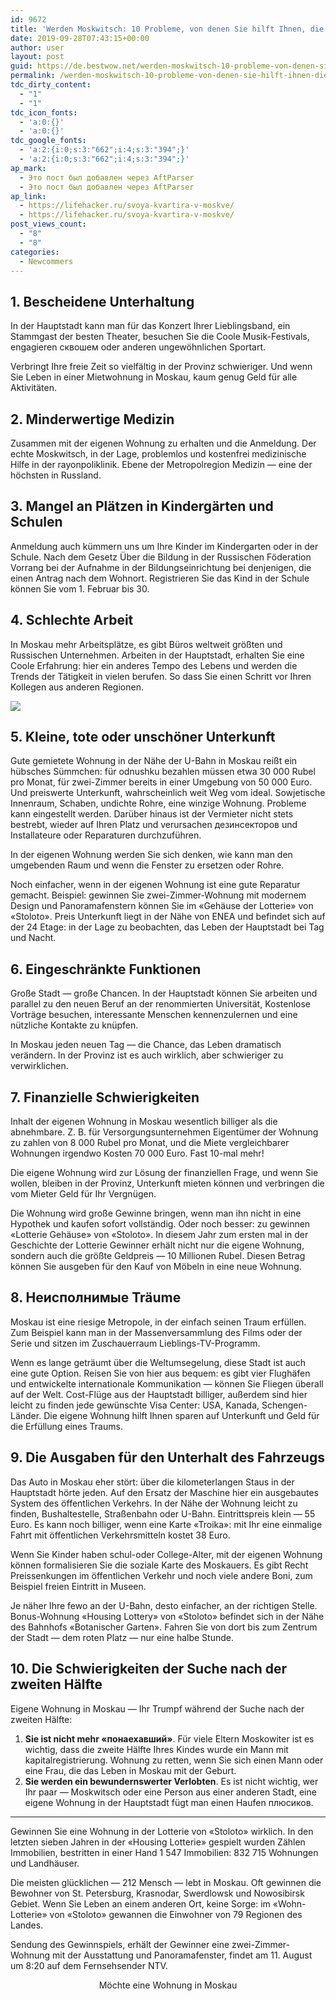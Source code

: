 ```yaml
---
id: 9672
title: 'Werden Moskwitsch: 10 Probleme, von denen Sie hilft Ihnen, die eigene Wohnung in der Hauptstadt'
date: 2019-09-28T07:43:15+00:00
author: user
layout: post
guid: https://de.bestwow.net/werden-moskwitsch-10-probleme-von-denen-sie-hilft-ihnen-die-eigene-wohnung-in-der-hauptstadt/
permalink: /werden-moskwitsch-10-probleme-von-denen-sie-hilft-ihnen-die-eigene-wohnung-in-der-hauptstadt/
tdc_dirty_content:
  - "1"
  - "1"
tdc_icon_fonts:
  - 'a:0:{}'
  - 'a:0:{}'
tdc_google_fonts:
  - 'a:2:{i:0;s:3:"662";i:4;s:3:"394";}'
  - 'a:2:{i:0;s:3:"662";i:4;s:3:"394";}'
ap_mark:
  - Это пост был добавлен через AftParser
  - Это пост был добавлен через AftParser
ap_link:
  - https://lifehacker.ru/svoya-kvartira-v-moskve/
  - https://lifehacker.ru/svoya-kvartira-v-moskve/
post_views_count:
  - "8"
  - "8"
categories:
  - Newcommers
---
```

## 1. Bescheidene Unterhaltung

In der Hauptstadt kann man für das Konzert Ihrer Lieblingsband, ein Stammgast der besten Theater, besuchen Sie die Coole Musik-Festivals, engagieren сквошем oder anderen ungewöhnlichen Sportart.

Verbringt Ihre freie Zeit so vielfältig in der Provinz schwieriger. Und wenn Sie Leben in einer Mietwohnung in Moskau, kaum genug Geld für alle Aktivitäten.

## 2. Minderwertige Medizin

Zusammen mit der eigenen Wohnung zu erhalten und die Anmeldung. Der echte Moskwitsch, in der Lage, problemlos und kostenfrei medizinische Hilfe in der rayonpoliklinik. Ebene der Metropolregion Medizin — eine der höchsten in Russland.

## 3. Mangel an Plätzen in Kindergärten und Schulen

Anmeldung auch kümmern uns um Ihre Kinder im Kindergarten oder in der Schule. Nach dem Gesetz <span><span> Über die Bildung in der Russischen Föderation </span> </span> Vorrang bei der Aufnahme in der Bildungseinrichtung bei denjenigen, die einen Antrag nach dem Wohnort. Registrieren Sie das Kind in der Schule können Sie vom 1. Februar bis 30.

## 4. Schlechte Arbeit

In Moskau mehr Arbeitsplätze, es gibt Büros weltweit größten und Russischen Unternehmen. Arbeiten in der Hauptstadt, erhalten Sie eine Coole Erfahrung: hier ein anderes Tempo des Lebens und werden die Trends der Tätigkeit in vielen berufen. So dass Sie einen Schritt vor Ihren Kollegen aus anderen Regionen.

![](https://de.bestwow.net/wp-content/uploads/2019/09/stat-moskvichom-10-problem-ot-kotoryh-pomozhet-izbavit-sya-sobstvennaya-kvartira-v-stolice-1.jpg) 

## 5. Kleine, tote oder unschöner Unterkunft

Gute gemietete Wohnung in der Nähe der U-Bahn in Moskau reißt ein hübsches Sümmchen: für odnushku bezahlen müssen etwa 30 000 Rubel pro Monat, für zwei-Zimmer bereits in einer Umgebung von 50 000 Euro. Und preiswerte Unterkunft, wahrscheinlich weit Weg vom ideal. Sowjetische Innenraum, Schaben, undichte Rohre, eine winzige Wohnung. Probleme kann eingestellt werden. Darüber hinaus ist der Vermieter nicht stets bestrebt, wieder auf Ihren Platz und verursachen дезинсекторов und Installateure oder Reparaturen durchzuführen.

In der eigenen Wohnung werden Sie sich denken, wie kann man den umgebenden Raum und wenn die Fenster zu ersetzen oder Rohre.

<div>
  Noch einfacher, wenn in der eigenen Wohnung ist eine gute Reparatur gemacht. Beispiel: gewinnen Sie zwei-Zimmer-Wohnung mit modernem Design und Panoramafenstern können Sie im «Gehäuse der Lotterie» von «Stoloto». Preis Unterkunft liegt in der Nähe von ENEA und befindet sich auf der 24 Etage: in der Lage zu beobachten, das Leben der Hauptstadt bei Tag und Nacht.<br />
</div>

## 6. Eingeschränkte Funktionen

Große Stadt — große Chancen. In der Hauptstadt können Sie arbeiten und parallel zu den neuen Beruf an der renommierten Universität, Kostenlose Vorträge besuchen, interessante Menschen kennenzulernen und eine nützliche Kontakte zu knüpfen.

In Moskau jeden neuen Tag — die Chance, das Leben dramatisch verändern. In der Provinz ist es auch wirklich, aber schwieriger zu verwirklichen.

## 7. Finanzielle Schwierigkeiten

Inhalt der eigenen Wohnung in Moskau wesentlich billiger als die abnehmbare. Z. B. für Versorgungsunternehmen Eigentümer der Wohnung zu zahlen von 8 000 Rubel pro Monat, und die Miete vergleichbarer Wohnungen irgendwo Kosten 70 000 Euro. Fast 10-mal mehr!

Die eigene Wohnung wird zur Lösung der finanziellen Frage, und wenn Sie wollen, bleiben in der Provinz, Unterkunft mieten können und verbringen die vom Mieter Geld für Ihr Vergnügen.

<div>
  Die Wohnung wird große Gewinne bringen, wenn man ihn nicht in eine Hypothek und kaufen sofort vollständig. Oder noch besser: zu gewinnen «Lotterie Gehäuse» von «Stoloto». In diesem Jahr zum ersten mal in der Geschichte der Lotterie Gewinner erhält nicht nur die eigene Wohnung, sondern auch die größte Geldpreis — 10 Millionen Rubel. Diesen Betrag können Sie ausgeben für den Kauf von Möbeln in eine neue Wohnung.
</div>

## 8. Неисполнимые Träume

Moskau ist eine riesige Metropole, in der einfach seinen Traum erfüllen. Zum Beispiel kann man in der Massenversammlung des Films oder der Serie und sitzen im Zuschauerraum Lieblings-TV-Programm.

Wenn es lange geträumt über die Weltumsegelung, diese Stadt ist auch eine gute Option. Reisen Sie von hier aus bequem: es gibt vier Flughäfen und entwickelte internationale Kommunikation — können Sie Fliegen überall auf der Welt. Cost-Flüge aus der Hauptstadt billiger, außerdem sind hier leicht zu finden jede gewünschte Visa Center: USA, Kanada, Schengen-Länder. Die eigene Wohnung hilft Ihnen sparen auf Unterkunft und Geld für die Erfüllung eines Traums.

## 9. Die Ausgaben für den Unterhalt des Fahrzeugs

Das Auto in Moskau eher stört: über die kilometerlangen Staus in der Hauptstadt hörte jeden. Auf den Ersatz der Maschine hier ein ausgebautes System des öffentlichen Verkehrs. In der Nähe der Wohnung leicht zu finden, Bushaltestelle, Straßenbahn oder U-Bahn. Eintrittspreis klein — 55 Euro. Es kann noch billiger, wenn eine Karte «Troika»: mit Ihr eine einmalige Fahrt mit öffentlichen Verkehrsmitteln kostet 38 Euro.

Wenn Sie Kinder haben schul-oder College-Alter, mit der eigenen Wohnung können formalisieren Sie die soziale Karte des Moskauers. Es gibt Recht Preissenkungen im öffentlichen Verkehr und noch viele andere Boni, zum Beispiel freien Eintritt in Museen.

<div>
  Je näher Ihre fewo an der U-Bahn, desto einfacher, an der richtigen Stelle. Bonus-Wohnung «Housing Lottery» von «Stoloto» befindet sich in der Nähe des Bahnhofs «Botanischer Garten». Fahren Sie von dort bis zum Zentrum der Stadt — dem roten Platz — nur eine halbe Stunde.
</div>

## 10. Die Schwierigkeiten der Suche nach der zweiten Hälfte

Eigene Wohnung in Moskau — Ihr Trumpf während der Suche nach der zweiten Hälfte:

  1. **Sie ist nicht mehr «понаехавший»**. Für viele Eltern Moskowiter ist es wichtig, dass die zweite Hälfte Ihres Kindes wurde ein Mann mit kapitalregistrierung. Wohnung zu retten, wenn Sie sich einen Mann oder eine Frau, die das Leben in Moskau mit der Geburt.
  2. **Sie werden ein bewundernswerter Verlobten**. Es ist nicht wichtig, wer Ihr paar — Moskwitsch oder eine Person aus einer anderen Stadt, eine eigene Wohnung in der Hauptstadt fügt man einen Haufen плюсиков.

* * *

Gewinnen Sie eine Wohnung in der Lotterie von «Stoloto» wirklich. In den letzten sieben Jahren in der «Housing Lotterie» gespielt wurden <span><span> Zählen Immobilien, bestritten in einer Hand </span> </span> 1 547 Immobilien: 832 715 Wohnungen und Landhäuser.

Die meisten glücklichen — 212 Mensch — lebt in Moskau. Oft gewinnen die Bewohner von St. Petersburg, Krasnodar, Swerdlowsk und Nowosibirsk Gebiet. Wenn Sie Leben an einem anderen Ort, keine Sorge: im «Wohn-Lotterie» von «Stoloto» gewannen die Einwohner von 79 Regionen des Landes.

Sendung des Gewinnspiels, erhält der Gewinner eine zwei-Zimmer-Wohnung mit der Ausstattung und Panoramafenster, findet am 11. August um 8:20 auf dem Fernsehsender NTV.

<p style="text-align: center">
  <span> Möchte eine Wohnung in Moskau</span>
</p>